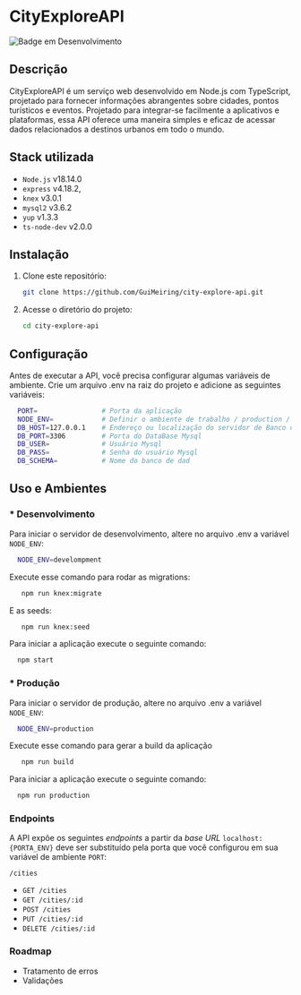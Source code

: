 # CityExploreAPI
![Badge em Desenvolvimento](http://img.shields.io/static/v1?label=STATUS&message=EM%20DESENVOLVIMENTO&color=GREEN)

## Descrição
CityExploreAPI é um serviço web desenvolvido em Node.js com TypeScript, projetado para fornecer informações abrangentes sobre cidades, pontos turísticos e eventos. Projetado para integrar-se facilmente a aplicativos e plataformas, essa API oferece uma maneira simples e eficaz de acessar dados relacionados a destinos urbanos em todo o mundo.

## Stack utilizada

* `Node.js` v18.14.0
* `express` v4.18.2,
* `knex` v3.0.1
* `mysql2` v3.6.2
* `yup` v1.3.3
* `ts-node-dev` v2.0.0

## Instalação

1. Clone este repositório:

   ```bash
   git clone https://github.com/GuiMeiring/city-explore-api.git
   
2. Acesse o diretório do projeto:

   ```bash
   cd city-explore-api
   ````


## Configuração
Antes de executar a API, você precisa configurar algumas variáveis de ambiente. Crie um arquivo .env na raiz do projeto e adicione as seguintes variáveis:


 ```bash
   PORT=                # Porta da aplicação
   NODE_ENV=            # Definir o ambiente de trabalho / production / development 
   DB_HOST=127.0.0.1    # Endereço ou localização do servidor de Banco de Dados Mysql
   DB_PORT=3306         # Porta do DataBase Mysql
   DB_USER=             # Usuário Mysql
   DB_PASS=             # Senha do usuário Mysql
   DB_SCHEMA=           # Nome do banco de dad            
   ```


## Uso e Ambientes

 ### * Desenvolvimento
 Para iniciar o servidor de desenvolvimento, altere no arquivo .env a variável `NODE_ENV`:

 ```bash
   NODE_ENV=develompment
 ```
 Execute esse comando para rodar as migrations:

 ```bash
    npm run knex:migrate
 ```
 E as seeds:

 ```bash
    npm run knex:seed
 ```
Para iniciar a aplicação execute o seguinte comando:

 ```bash
   npm start
 ```
 ### * Produção

 Para iniciar o servidor de produção, altere no arquivo .env a variável `NODE_ENV`:

 ```bash
   NODE_ENV=production
 ```

 Execute esse comando para gerar a build da aplicação

 ```bash
    npm run build
 ```

 Para iniciar a aplicação execute o seguinte comando:

 ```bash
   npm run production
 ```

### Endpoints

A API expõe os seguintes *endpoints* a partir da *base URL* `localhost:{PORTA_ENV}` deve ser substituído pela porta que você configurou em sua variável de ambiente `PORT`:

`/cities`
* `GET /cities`
* `GET /cities/:id`
* `POST /cities`
* `PUT /cities/:id`
* `DELETE /cities/:id`

### Roadmap

* Tratamento de erros
* Validações

